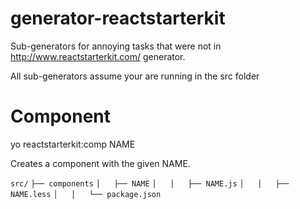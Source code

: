 # generator-reactstarterkit
Sub-generators for annoying tasks that were not in http://www.reactstarterkit.com/ generator.

All sub-generators assume your are running in the src folder

Component
=========
yo reactstarterkit:comp NAME

Creates a component with the given NAME. 

`src/`
`├── components`
`│   ├── NAME`
`│   │   ├── NAME.js`
`│   │   ├── NAME.less`
`│   │   └── package.json`

